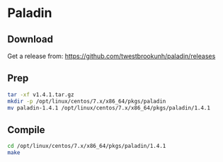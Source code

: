 # Paladin

## Download

Get a release from:
https://github.com/twestbrookunh/paladin/releases

## Prep

```bash
tar -xf v1.4.1.tar.gz
mkdir -p /opt/linux/centos/7.x/x86_64/pkgs/paladin
mv paladin-1.4.1 /opt/linux/centos/7.x/x86_64/pkgs/paladin/1.4.1
```

## Compile

```bash
cd /opt/linux/centos/7.x/x86_64/pkgs/paladin/1.4.1
make
```
